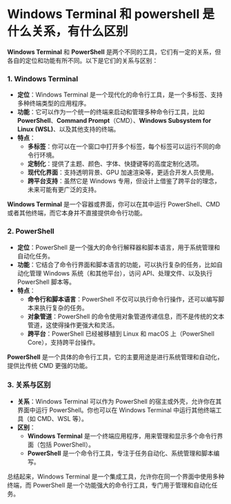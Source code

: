 # Windows Terminal 和 powershell 是什么关系，有什么区别

**Windows Terminal** 和 **PowerShell** 是两个不同的工具，它们有一定的关系，但各自的定位和功能有所不同。以下是它们的关系与区别：

### 1. **Windows Terminal**

- **定位**：Windows Terminal 是一个现代化的命令行工具，是一个多标签、支持多种终端类型的应用程序。
- **功能**：它可以作为一个统一的终端来启动和管理多种命令行工具，比如 **PowerShell**、**Command Prompt**（CMD）、**Windows Subsystem for Linux (WSL)**、以及其他支持的终端。
- **特点**：
  - **多标签**：你可以在一个窗口中打开多个标签，每个标签可以运行不同的命令行环境。
  - **定制化**：提供了主题、颜色、字体、快捷键等的高度定制化选项。
  - **现代化界面**：支持透明背景、GPU 加速渲染等，更适合开发人员使用。
  - **跨平台支持**：虽然它是 Windows 专用，但设计上借鉴了跨平台的理念，未来可能有更广泛的支持。

**Windows Terminal** 是一个容器或界面，你可以在其中运行 PowerShell、CMD 或者其他终端，而它本身并不直接提供命令行功能。

### 2. **PowerShell**

- **定位**：PowerShell 是一个强大的命令行解释器和脚本语言，用于系统管理和自动化任务。
- **功能**：它结合了命令行界面和脚本语言的功能，可以执行复杂的任务，比如自动化管理 Windows 系统（和其他平台），访问 API、处理文件、以及执行 PowerShell 脚本等。
- **特点**：
  - **命令行和脚本语言**：PowerShell 不仅可以执行命令行操作，还可以编写脚本来执行复杂的任务。
  - **对象管道**：PowerShell 的命令使用对象管道传递信息，而不是传统的文本管道，这使得操作更强大和灵活。
  - **跨平台**：PowerShell 已经被移植到 Linux 和 macOS 上（PowerShell Core），支持跨平台操作。

**PowerShell** 是一个具体的命令行工具，它的主要用途是进行系统管理和自动化，提供比传统 CMD 更强的功能。

### 3. **关系与区别**

- **关系**：Windows Terminal 可以作为 PowerShell 的宿主或外壳，允许你在其界面中运行 PowerShell。你也可以在 Windows Terminal 中运行其他终端工具（如 CMD、WSL 等）。
- **区别**：
  - **Windows Terminal** 是一个终端应用程序，用来管理和显示多个命令行界面（包括 PowerShell）。
  - **PowerShell** 是一个命令行工具，专注于任务自动化、系统管理和脚本编写。

总结起来，Windows Terminal 是一个集成工具，允许你在同一个界面中使用多种终端，而 PowerShell 是一个功能强大的命令行工具，专门用于管理和自动化任务。
